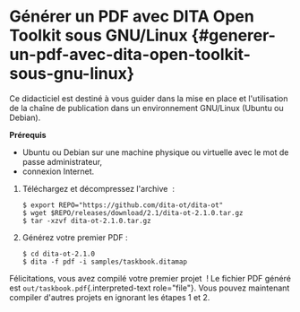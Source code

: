 # Générer un PDF avec DITA Open Toolkit sous GNU/Linux {#generer-un-pdf-avec-dita-open-toolkit-sous-gnu-linux}

Ce didacticiel est destiné à vous guider dans la mise en place et
l\'utilisation de la chaîne de publication dans un environnement
GNU/Linux (Ubuntu ou Debian).

**Prérequis**

-   Ubuntu ou Debian sur une machine physique ou virtuelle avec le mot
    de passe administrateur,
-   connexion Internet.

1.  Téléchargez et décompressez l\'archive  :

    ``` console
    $ export REPO="https://github.com/dita-ot/dita-ot"
    $ wget $REPO/releases/download/2.1/dita-ot-2.1.0.tar.gz
    $ tar -xzvf dita-ot-2.1.0.tar.gz
    ```

2.  Générez votre premier PDF :

    ``` console
    $ cd dita-ot-2.1.0
    $ dita -f pdf -i samples/taskbook.ditamap
    ```

Félicitations, vous avez compilé votre premier projet  ! Le fichier PDF
généré est `out/taskbook.pdf`{.interpreted-text role="file"}. Vous
pouvez maintenant compiler d\'autres projets en ignorant les étapes 1 et
2.
